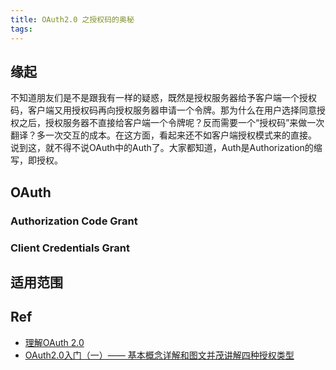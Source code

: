 ```yaml
---
title: OAuth2.0 之授权码的奥秘
tags:
---
```

## 缘起
不知道朋友们是不是跟我有一样的疑惑，既然是授权服务器给予客户端一个授权码，客户端又用授权码再向授权服务器申请一个令牌。那为什么在用户选择同意授权之后，授权服务器不直接给客户端一个令牌呢？反而需要一个“授权码”来做一次翻译？多一次交互的成本。在这方面，看起来还不如客户端授权模式来的直接。
说到这，就不得不说OAuth中的Auth了。大家都知道，Auth是Authorization的缩写，即授权。

<!--more-->
## OAuth
### Authorization Code Grant
### Client Credentials Grant
## 适用范围

## Ref
- [理解OAuth 2.0](https://www.ruanyifeng.com/blog/2014/05/oauth_2_0.html)
- [OAuth2.0入门（一）—— 基本概念详解和图文并茂讲解四种授权类型](https://blog.csdn.net/qq_37771475/article/details/103288957)
